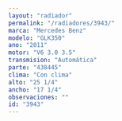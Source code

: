 ```yaml
---
layout: "radiador"
permalink: "/radiadores/3943/"
marca: "Mercedes Benz"
modelo: "GLK350"
ano: "2011"
motor: "V6 3.0 3.5"
transmision: "Automática"
parte: "438445"
clima: "Con clima"
alto: "25 1/4"
ancho: "17 1/4"
observaciones: ""
id: "3943"
---
```


